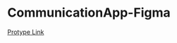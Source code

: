# CommunicationApp-Figma


[Protype Link](https://www.figma.com/proto/v9YOIKgtVmlS1HDcXqo3rC/Communication-App?type=design&node-id=2-2&t=mLcwvVDLewRUMHOa-1&scaling=scale-down&page-id=0%3A1&starting-point-node-id=3%3A170)
